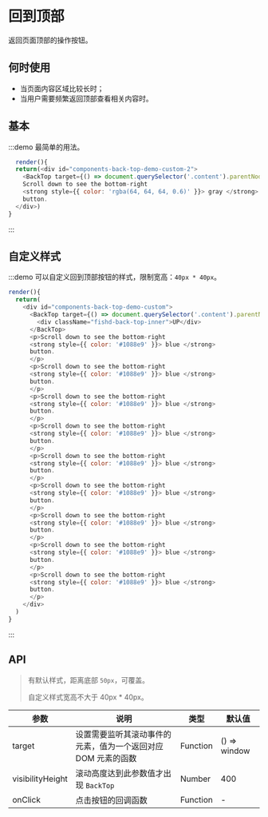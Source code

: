 # 回到顶部

返回页面顶部的操作按钮。

## 何时使用

- 当页面内容区域比较长时；
- 当用户需要频繁返回顶部查看相关内容时。

## 基本

:::demo 最简单的用法。

```js
  render(){
  return(<div id="components-back-top-demo-custom-2">
    <BackTop target={() => document.querySelector('.content').parentNode} />
    Scroll down to see the bottom-right
    <strong style={{ color: 'rgba(64, 64, 64, 0.6)' }}> gray </strong>
    button.
  </div>)
}
```
:::

## 自定义样式

:::demo 可以自定义回到顶部按钮的样式，限制宽高：`40px * 40px`。

```js
render(){
  return(
    <div id="components-back-top-demo-custom">
      <BackTop target={() => document.querySelector('.content').parentNode}>
        <div className="fishd-back-top-inner">UP</div>
      </BackTop>
      <p>Scroll down to see the bottom-right
      <strong style={{ color: '#1088e9' }}> blue </strong>
      button.
      </p>
      <p>Scroll down to see the bottom-right
      <strong style={{ color: '#1088e9' }}> blue </strong>
      button.
      </p>
      <p>Scroll down to see the bottom-right
      <strong style={{ color: '#1088e9' }}> blue </strong>
      button.
      </p>
      <p>Scroll down to see the bottom-right
      <strong style={{ color: '#1088e9' }}> blue </strong>
      button.
      </p>
      <p>Scroll down to see the bottom-right
      <strong style={{ color: '#1088e9' }}> blue </strong>
      button.
      </p>
      <p>Scroll down to see the bottom-right
      <strong style={{ color: '#1088e9' }}> blue </strong>
      button.
      </p>
      <p>Scroll down to see the bottom-right
      <strong style={{ color: '#1088e9' }}> blue </strong>
      button.
      </p>
      <p>Scroll down to see the bottom-right
      <strong style={{ color: '#1088e9' }}> blue </strong>
      button.
      </p>
      <p>Scroll down to see the bottom-right
      <strong style={{ color: '#1088e9' }}> blue </strong>
      button.
      </p>
    </div>
  )
}
```
:::

<style>
#components-back-top-demo-custom-2 .fishd-back-top {
  bottom: 160px;
}
#components-back-top-demo-custom .fishd-back-top {
  bottom: 110px;
}
#components-back-top-demo-custom .fishd-back-top-inner {
  height: 40px;
  width: 40px;
  line-height: 40px;
  border-radius: 4px;
  background-color: #1088e9;
  color: #fff;
  text-align: center;
  font-size: 20px;
}
</style>


## API

> 有默认样式，距离底部 `50px`，可覆盖。
>
> 自定义样式宽高不大于 40px \* 40px。

| 参数 | 说明 | 类型 | 默认值 |
| --- | --- | --- | --- |
| target | 设置需要监听其滚动事件的元素，值为一个返回对应 DOM 元素的函数 | Function | () => window |
| visibilityHeight | 滚动高度达到此参数值才出现 `BackTop` | Number | 400 |
| onClick | 点击按钮的回调函数 | Function | - |
